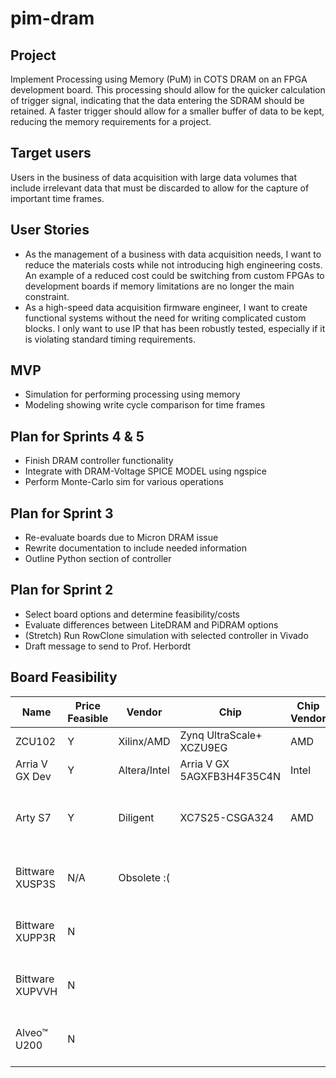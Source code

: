 # pim-dram

## Project
Implement Processing using Memory (PuM) in COTS DRAM on an FPGA development board. This processing should allow for the quicker calculation of trigger signal, indicating that the data entering the SDRAM should be retained. A faster trigger should allow for a smaller buffer of data to be kept, reducing the memory requirements for a project.

## Target users
Users in the business of data acquisition with large data volumes that include irrelevant data that must be discarded to allow for the capture of important time frames.

## User Stories
- As the management of a business with data acquisition needs, I want to reduce the materials costs while not introducing high engineering costs. An example of a reduced cost could be switching from custom FPGAs to development boards if memory limitations are no longer the main constraint.
- As a high-speed data acquisition firmware engineer, I want to create functional systems without the need for writing complicated custom blocks. I only want to use IP that has been robustly tested, especially if it is violating standard timing requirements.

## MVP
- Simulation for performing processing using memory
- Modeling showing write cycle comparison for time frames

## Plan for Sprints 4 & 5
- Finish DRAM controller functionality
- Integrate with DRAM-Voltage SPICE MODEL using ngspice
- Perform Monte-Carlo sim for various operations

## Plan for Sprint 3
- Re-evaluate boards due to Micron DRAM issue
- Rewrite documentation to include needed information
- Outline Python section of controller

## Plan for Sprint 2
- Select board options and determine feasibility/costs
- Evaluate differences between LiteDRAM and PiDRAM options
- (Stretch) Run RowClone simulation with selected controller in Vivado
- Draft message to send to Prof. Herbordt

## Board Feasibility

| Name            | Price Feasible | Vendor       | Chip                       | Chip Vendor | DRAM Type | DRAM Manufacturer | DRAM P/N            | Cost    | Notes                              |
|-----------------|----------------|--------------|----------------------------|-------------|-----------|-------------------|---------------------|---------|------------------------------------|
| ZCU102          | Y              | Xilinx/AMD   | Zynq UltraScale+ XCZU9EG   | AMD         | DDR4      | Micron            | MT40A256M16GE-075E  | N/A     |                                    |
| Arria V GX Dev  | Y              | Altera/Intel | Arria V GX 5AGXFB3H4F35C4N | Intel       | DDR3      | Micron            | MT41J64M16LA-15E    | N/A     | 2 DRAMs on board                   |
| Arty S7         | Y              | Diligent     | XC7S25-CSGA324             | AMD         | DDR3      | Micron            | MT41K128M16JT-125:K |    $119 | Also available with XC7S50-CSGA324 |
| Bittware XUSP3S | N/A            | Obsolete :(  |                            |             |           |                   |                     |         | From DRAMBender Supported List     |
| Bittware XUPP3R | N              |              |                            |             |           |                   |                     | $10,321 | From DRAMBender Supported List     |
| Bittware XUPVVH | N              |              |                            |             |           |                   |                     | $15,000 | From DRAMBender Supported List     |
| Alveo™ U200     | N              |              |                            |             |           |                   |                     |  $5,000 | From DRAMBender Supported List     |